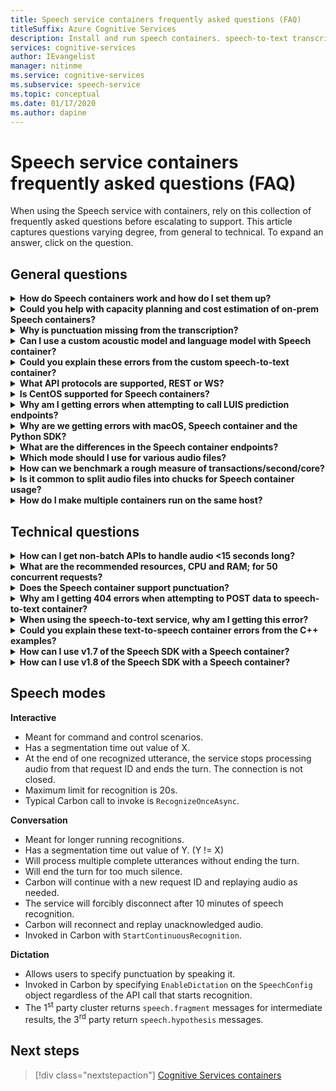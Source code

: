 ```yaml
---
title: Speech service containers frequently asked questions (FAQ)
titleSuffix: Azure Cognitive Services
description: Install and run speech containers. speech-to-text transcribes audio streams to text in real time that your applications, tools, or devices can consume or display. Text-to-speech converts input text into human-like synthesized speech.
services: cognitive-services
author: IEvangelist
manager: nitinme
ms.service: cognitive-services
ms.subservice: speech-service
ms.topic: conceptual
ms.date: 01/17/2020
ms.author: dapine
---
```


# Speech service containers frequently asked questions (FAQ)

When using the Speech service with containers, rely on this collection of frequently asked questions before escalating to support. This article captures questions varying degree, from general to technical. To expand an answer, click on the question.

## General questions

<details>
<summary>
<b>How do Speech containers work and how do I set them up?</b>
</summary>

**Answer:** When setting up the production cluster, there are several things to consider. First, setting up single language, multiple containers, on the same machine, should not be a large issue. If you are experiencing problems, it may be a hardware-related issue - so we would first look at resource, that is; CPU and memory specifications.

Consider for a moment, the `ja-JP` container and latest model. The acoustic model is the most demanding piece CPU-wise, while the language model demands the most memory. When we benchmarked the use, it takes about 0.6 CPU cores to process a single speech-to-text request when audio is flowing in at real-time (like from the microphone). If you are feeding audio faster than real-time (like from a file), that usage can double (1.2x cores). Meanwhile, the memory listed below is operating memory for decoding speech. It does *not* take into account the actual full size of the language model, which will reside in file cache. For `ja-JP` that's an additional 2 GB; for `en-US`, it may be more (6-7 GB).

If you have a machine where memory is scarce, and you are trying to deploy multiple languages on it, it is possible that file cache is full, and the OS is forced to page models in and out. For a running transcription, that could be disastrous, and may lead to slowdowns and other performance implications.

Furthermore, we pre-package executables for machines with the [advanced vector extension (AVX2)](speech-container-howto.md#advanced-vector-extension-support) instruction set. A machine with the AVX512 instruction set will require code generation for that target, and starting 10 containers for 10 languages may temporarily exhaust CPU. A message like this one will appear in the docker logs:

```console
2020-01-16 16:46:54.981118943 
[W:onnxruntime:Default, tvm_utils.cc:276 LoadTVMPackedFuncFromCache] 
Cannot find Scan4_llvm__mcpu_skylake_avx512 in cache, using JIT...
```

Finally, you can set the number of decoders you want inside a *single* container using `DECODER MAX_COUNT` variable. So, basically, we should start with your SKU (CPU/memory), and we can suggest how to get the best out of it. A great starting point is referring to the recommended host machine resource specifications.
</details>

<details>
<summary>
<b>Could you help with capacity planning and cost estimation of on-prem Speech containers?</b>
</summary>

**Answer:** For container capacity in batch processing mode, each decoder could handle 2-3x in real time, with two CPU cores, for a single recognition. We do not recommend keeping more than two concurrent recognitions per container instance, but recommend running more instances of containers for reliability/availability reasons, behind a load balancer.

Though we could have each container instance running with more decoders. For example, we may be able to set up 10 decoders per container instance on an eight core machine, to handle 20x. (there's a param `DECODER_MAX_COUNT`). For the extreme case, reliability and latency issues arise, with throughput increased significantly. For a microphone, it will be at 1x real time. The overall usage should be at about one core for a single recognition.

For scenario of processing 1 K hours/day in batch processing mode, in an extreme case, 3 VMs could handle it within 24 hours but not guaranteed. To handle spike days, failover, update, and to provide minimum backup/BCP, we recommend 4-5 machines instead of 3 per cluster, and with 2+ clusters.

For hardware, we use standard Azure VM `DS13_v2` as a reference (each core must be 2.6 GHz or better, with AVX2 instruction set enabled).

| Instance | vCPU(s) | RAM | Temp storage | Pay-as-you-go with AHB | 1-year reserve with AHB (% Savings) | 3-year reserved with AHB (% Savings) |
|----------|---------|-----|--------------|------------------------|---|---|
| `DS13 v2` | 8 | 56 GiB | 112 GiB | $0.598/hour | $0.3528/hour (~41%) | $0.2333/hour (~61%) |

Based on the design reference (two clusters of 5 VMs to handle 1 K hours/day audio batch processing), 1-year hardware cost will be:

> 2 (clusters) * 5 (VMs per cluster) * $0.3528/hour * 365 (days) * 24 (hours) = $31K / year

When mapping to physical machine, a general estimation is 1 vCPU = 1 Physical CPU Core. In reality, 1vCPU is more powerful than a single core.

For on-prem, all of these additional factors come into play:

- On what type the physical CPU is and how many cores on it
- How many CPUs running together on the same box/machine
- How VMs are set up
- How hyper-threading / multi-threading is used
- How memory is shared
- The OS, etc.

Normally it is not as well tuned as Azure the environment. Considering other overhead, I would say a safe estimation is 10 physical CPU cores = 8 Azure vCPU. Though popular CPUs only have eight cores. With on-prem deployment, the cost will be higher than using Azure VMs. Also, consider the depreciation rate.

Service cost is the same as the online service: $1/hour for speech-to-text. The Speech service cost is:

> $1 * 1000 * 365 = $365K

Maintenance cost paid to Microsoft depends on the service level and content of the service. It various from $29.99/month for basic level to hundreds of thousands if onsite service involved. A rough number is $300/hour for service/maintain. People cost is not included. Other infrastructure costs (such as storage, networks, and load balancers) are not included.
</details>

<details>
<summary>
<b>Why is punctuation missing from the transcription?</b>
</summary>

**Answer:** The `speech_recognition_language=<YOUR_LANGUAGE>` should be explicitly configured in the request if they are using Carbon client.

For example:

```python
if not recognize_once(
    speechsdk.SpeechRecognizer(
        speech_config=speechsdk.SpeechConfig(
            endpoint=template.format("interactive"),
            speech_recognition_language="ja-JP"),
            audio_config=audio_config)):

    print("Failed interactive endpoint")
    exit(1)
```
Here is the output:

```cmd
RECOGNIZED: SpeechRecognitionResult(
    result_id=2111117c8700404a84f521b7b805c4e7, 
    text="まだ早いまだ早いは猫である名前はまだないどこで生まれたかとんと見当を検討をなつかぬ。
    何でも薄暗いじめじめした所でながら泣いていた事だけは記憶している。
    まだは今ここで初めて人間と言うものを見た。
    しかも後で聞くと、それは書生という人間中で一番同額同額。",
    reason=ResultReason.RecognizedSpeech)
```
</details>

<details>
<summary>
<b>Can I use a custom acoustic model and language model with Speech container?</b>
</summary>

We are currently only able to pass one model ID, either custom language model or custom acoustic model.

**Answer:** The decision to *not* support both acoustic and language models concurrently was made. This will remain in effect, until a unified identifier is created to reduce API breaks. So, unfortunately this is not supported right now.
</details>

<details>
<summary>
<b>Could you explain these errors from the custom speech-to-text container?</b>
</summary>

**Error 1:**

```cmd
Failed to fetch manifest: Status: 400 Bad Request Body:
{
    "code": "InvalidModel",
    "message": "The specified model is not supported for endpoint manifests."
}
```

**Answer 1:** If you're training with the latest custom model, we currently don't support that. If you train with an older version, it should be possible to use. We are still working on supporting the latest versions.

Essentially, the custom containers do not support Halide or ONNX-based acoustic models (which is the default in the custom training portal). This is due to custom models not being encrypted and we don't want to expose ONNX models, however; language models are fine. The customer will need to explicitly select an older non-ONNX model for custom training. Accuracy will not be affected. The model size may be larger (by 100 MB).

> Support model > 20190220 (v4.5 Unified)

**Error 2:**

```cmd
HTTPAPI result code = HTTPAPI_OK.
HTTP status code = 400.
Reason:  Synthesis failed.
StatusCode: InvalidArgument,
Details: Voice does not match.
```

**Answer 2:** You need to provide the correct voice name in the request, which is case-sensitive. Refer to the full service name mapping. You have to use `en-US-JessaRUS`, as `en-US-JessaNeural` is not available right now in container version of text-to-speech.

**Error 3:**

```json
{
    "code": "InvalidProductId",
    "message": "The subscription SKU \"CognitiveServices.S0\" is not supported in this service instance."
}
```

**Answer 3:** You reed to create a Speech resource, not a Cognitive Services resource.

</details>

<details>
<summary>
<b>What API protocols are supported, REST or WS?</b>
</summary>

**Answer:** For speech-to-text and custom speech-to-text containers, we currently only support the websocket based protocol. The SDK only supports calling in WS but not REST. There's a plan to add REST support, but not ETA for the moment. Always refer to the official documentation, see [query prediction endpoints](speech-container-howto.md#query-the-containers-prediction-endpoint).
</details>

<details>
<summary>
<b>Is CentOS supported for Speech containers?</b>
</summary>

**Answer:** CentOS 7 is not supported by Python SDK yet, also Ubuntu 19.04 is not supported.

The Python Speech SDK package is available for these operating systems:
- **Windows** - x64 and x86
- **Mac** - macOS X version 10.12 or later
- **Linux** - Ubuntu 16.04, Ubuntu 18.04, Debian 9 on x64

For more information on environment setup, see [Python platform setup](quickstarts/setup-platform.md?pivots=programming-language-python). For now, Ubuntu 18.04 is the recommended version.
</details>

<details>
<summary>
<b>Why am I getting errors when attempting to call LUIS prediction endpoints?</b>
</summary>

I am using the LUIS container in an IoT Edge deployment and am attempting to call the LUIS prediction endpoint from another container. The LUIS container is listening on port 5001, and the URL I'm using is this:

```csharp
var luisEndpoint =
    $"ws://192.168.1.91:5001/luis/prediction/v3.0/apps/{luisAppId}/slots/production/predict";
var config = SpeechConfig.FromEndpoint(new Uri(luisEndpoint));
```

The error I'm getting is:

```cmd
WebSocket Upgrade failed with HTTP status code: 404 SessionId: 3cfe2509ef4e49919e594abf639ccfeb
```

I see the request in the LUIS container logs and the message says:

```cmd
The request path /luis//predict" does not match a supported file type.
```

What does this mean? What am I missing? I was following the example for the Speech SDK, from [here](https://github.com/Azure-Samples/cognitive-services-speech-sdk). The scenario is that we are detecting the audio directly from the PC microphone and trying to determine the intent, based on the LUIS app we trained. The example I linked to does exactly that. And it works well with the LUIS cloud-based service. Using the Speech SDK seemed to save us from having to make a separate explicit call to the speech-to-text API and then a second call to LUIS.

So, all I am attempting to do is switch from the scenario of using LUIS in the cloud to using the LUIS container. I can't imagine if the Speech SDK works for one, it won't work for the other.

**Answer:**
The Speech SDK should not be used against a LUIS container. For using the LUIS container, the LUIS SDK or LUIS REST API should be used. Speech SDK should be used against a speech container.

A cloud is different than a container. A cloud can be composed of multiple aggregated containers (sometimes called micro services). So there is a LUIS container and then there is a Speech container - Two separate containers. The Speech container only does speech. The LUIS container only does LUIS. In the cloud, because both containers are known to be deployed, and it is bad performance for a remote client to go to the cloud, do speech, come back, then go to the cloud again and do LUIS, we provide a feature that allows the client to go to Speech, stay in the cloud, go to LUIS then come back to the client. Thus even in this scenario the Speech SDK goes to Speech cloud container with audio, and then Speech cloud container talks to LUIS cloud container with text. The LUIS container has no concept of accepting audio (it would not make sense for LUIS container to accept streaming audio - LUIS is a text-based service). With on-prem, we have no certainty our customer has deployed both containers, we don't presume to orchestrate between containers in our customers' premises, and if both containers are deployed on-prem, given they are more local to the client, it is not a burden to go the SR first, back to client, and have the customer then take that text and go to LUIS.
</details>

<details>
<summary>
<b>Why are we getting errors with macOS, Speech container and the Python SDK?</b>
</summary>

When we send a *.wav* file to be transcribed, the result comes back with:

```cmd
recognition is running....
Speech Recognition canceled: CancellationReason.Error
Error details: Timeout: no recognition result received.
When creating a websocket connection from the browser a test, we get:
wb = new WebSocket("ws://localhost:5000/speech/recognition/dictation/cognitiveservices/v1")
WebSocket
{
    url: "ws://localhost:5000/speech/recognition/dictation/cognitiveservices/v1",
    readyState: 0,
    bufferedAmount: 0,
    onopen: null,
    onerror: null,
    ...
}
```

We know the websocket is set up correctly.

**Answer:**
If that is the case, then see [this GitHub issue](https://github.com/Azure-Samples/cognitive-services-speech-sdk/issues/310). We have a work-around, [proposed here](https://github.com/Azure-Samples/cognitive-services-speech-sdk/issues/310#issuecomment-527542722).

Carbon fixed this at version 1.8.

</details>

<details>
<summary>
<b>What are the differences in the Speech container endpoints?</b>
</summary>

Could you help fill the following test metrics, including what functions to test, and how to test the SDK and REST APIs? Especially, differences in "interactive" and "conversation", which I did not see from existing doc/sample.

| Endpoint | Functional test | SDK | REST API |
|----------|-----------------|-----|----------|
| `/speech/synthesize/cognitiveservices/v1` | Synthesize Text (text-to-speech) | | Yes |
| `/speech/recognition/dictation/cognitiveservices/v1` | Cognitive Services on-prem dictation v1 websocket endpoint | Yes | No |
| `/speech/recognition/interactive/cognitiveservices/v1` | The Cognitive Services on-prem interactive v1 websocket endpoint | | |
| `/speech/recognition/conversation/cognitiveservices/v1` | The cognitive services on-prem conversation v1 websocket endpoint | | |

**Answer:**
This is a fusion of:
- People trying the dictation endpoint for containers, (I'm not sure how they got that URL)
- The 1<sup>st</sup> party endpoint being the one in a container.
- The 1<sup>st</sup> party endpoint returning speech.fragment messages instead of the `speech.hypothesis` messages the 3<sup>rd</sup> part endpoints return for the dictation endpoint.
- The Carbon quickstarts all use `RecognizeOnce` (interactive mode)
- Carbon having an assert that for `speech.fragment` messages requiring they aren't returned in interactive mode.
- Carbon having the asserts fire in release builds (killing the process).

The workaround is either switch to using continuous recognition in your code, or (quicker) connect to either the interactive or continuous endpoints in the container.
For your code, set the endpoint to <host:port>/speech/recognition/interactive/cognitiveservices/v1

For the various modes, see [Speech modes](#speech-modes).

The proper fix is coming with SDK 1.8, which has on-prem support (will pick the right endpoint, so we will be no worse than online service). In the meantime, there is a sample for continuous recognition, why don't we point to it?

https://github.com/Azure-Samples/cognitive-services-speech-sdk/blob/6805d96bf69d9e95c9137fe129bc5d81e35f6309/samples/python/console/speech_sample.py#L196
</details>

<details>
<summary>
<b>Which mode should I use for various audio files?</b>
</summary>

**Answer:** Here's a [quickstart using Python](quickstarts/speech-to-text-from-microphone.md?pivots=programming-language-python). You can find the other languages linked on the docs site.

Just to clarify for the interactive, conversation, and dictation; this is an advanced way of specifying the particular way in which our service will handle the speech request. Unfortunately, for the on-prem containers we have to specify the full URI (since it includes local machine), so this information leaked from the abstraction. We are working with the SDK team to make this more usable in the future.
</details>

<details>
<summary>
<b>How can we benchmark a rough measure of transactions/second/core?</b>
</summary>

**Answer:** Here are some of the rough numbers to expect from existing model (will change for the better in the one we will ship in GA):

- For files, the throttling will be in the speech SDK, at 2x. First five seconds of audio are not throttled. Decoder is capable of doing about 3x real time. For this, the overall CPU usage will be close to 2 cores for a single recognition.
- For mic, it will be at 1x real time. The overall usage should be at about 1 core for a single recognition.

This can all be verified from the docker logs. We actually dump the line with session and phrase/utterance statistics, and that includes the RTF numbers.

</details>

<details>
<summary>
<b>Is it common to split audio files into chucks for Speech container usage?</b>
</summary>

My current plan is to take an existing audio file and split it up into 10 second chunks and send those through the container. Is that an acceptable scenario?  Is there a better way to process larger audio files with the container?

**Answer:** Just use the speech SDK and give it the file, it will do the right thing. Why do you need to chunk the file?

</details>

<details>
<summary>
<b>How do I make multiple containers run on the same host?</b>
</summary>

The doc says to expose a different port, which I do, but the LUIS container is still listening on port 5000?

**Answer:** Try `-p <outside_unique_port>:5000`. For example, `-p 5001:5000`.

</details>

## Technical questions

<details>
<summary>
<b>How can I get non-batch APIs to handle audio &lt;15 seconds long?</b>
</summary>

**Answer:** This is in interactive mode. If you use dictation or conversation that is not a problem.

</details>

<details>
<summary>
<b>What are the recommended resources, CPU and RAM; for 50 concurrent requests?</b>
</summary>

How many concurrent requests will a 4 core, 4 GB RAM handle? If we have to serve for example, 50 concurrent requests, how many Core and RAM is recommended?

**Answer:** 
At real time, 8 with our latest `en-US`, so we recommend using more docker containers beyond 6 concurrent requests. It gets crazier beyond 16 cores, and it becomes non-uniform memory access (NUMA) node sensitive. The following table describes the minimum and recommended allocation of resources for each Speech container.

# [Speech-to-text](#tab/stt)

| Container | Minimum | Recommended |
|-----------|---------|-------------|
| Speech-to-text | 2 core, 2-GB memory | 4 core, 4-GB memory |

# [Custom Speech-to-text](#tab/cstt)

| Container | Minimum | Recommended |
|-----------|---------|-------------|
| Custom Speech-to-text | 2 core, 2-GB memory | 4 core, 4-GB memory |

# [Text-to-speech](#tab/tts)

| Container | Minimum | Recommended |
|-----------|---------|-------------|
| Text-to-speech | 1 core, 2-GB memory | 2 core, 3-GB memory |

# [Custom Text-to-speech](#tab/ctts)

| Container | Minimum | Recommended |
|-----------|---------|-------------|
| Custom Text-to-speech | 1 core, 2-GB memory | 2 core, 3-GB memory |

***

- Each core must be at least 2.6 GHz or faster.
- For files, the throttling will be in the Speech SDK, at 2x (first 5 seconds of audio are not throttled).
- The decoder is capable of doing about 2-3x real time. For this, the overall CPU usage will be close to two cores for a single recognition. That's why we do not recommend keeping more than two active connections, per container instance. The extreme side would be to put about 10 decoders at 2x real time in an eight core machine like `DS13_V2`. For the container version 1.3 and later, there's a param you could try setting `DECODER_MAX_COUNT=20`.
- For microphone, it will be at 1x real time. The overall usage should be at about one core for a single recognition.

Consider the total number of hours of audio you have. If the number is large, to improve reliability/availability, we suggest running more instances of containers, either on a single box or on multiple boxes, behind a load balancer. Orchestration could be done using Kubernetes (K8S) and Helm, or with Docker compose.

As an example, to handle 1000 hours/24 hours, we have tried setting up 3-4 VMs, with 10 instances/decoders per VM.
</details>

<details>
<summary>
<b>Does the Speech container support punctuation?</b>
</summary>

**Answer:** We have capitalization (ITN) available in the on-prem container. Punctuation is language-dependent, and not supported for some languages, including Chinese and Japanese.

We *do* have implicit and basic punctuation support for the existing containers, but it is `off` by default. What that means is that you can get the `.` character in your example, but not the `。` character. To enable this implicit logic, here's an example of how to do so in Python using our Speech SDK (it would be similar in other languages):

```python
speech_config.set_service_property(
    name='punctuation',
    value='implicit',
    channel=speechsdk.ServicePropertyChannel.UriQueryParameter
)
```
</details>

<details>
<summary>
<b>Why am I getting 404 errors when attempting to POST data to speech-to-text container?</b>
</summary>

Here is an example HTTP POST:

```http
POST /speech/recognition/conversation/cognitiveservices/v1?language=en-US&format=detailed HTTP/1.1
Accept: application/json;text/xml
Content-Type: audio/wav; codecs=audio/pcm; samplerate=16000
Transfer-Encoding: chunked
User-Agent: PostmanRuntime/7.18.0
Cache-Control: no-cache
Postman-Token: xxxxxx-xxxx-xxxx-xxxx-xxxxxxxxxxxx
Host: 10.0.75.2:5000
Accept-Encoding: gzip, deflate
Content-Length: 360044
Connection: keep-alive
HTTP/1.1 404 Not Found
Date: Tue, 22 Oct 2019 15:42:56 GMT
Server: Kestrel
Content-Length: 0
```

**Answer:** We do not support REST API in either speech-to-text container, we only support WebSockets through the Speech SDK. Always refer to the official documentation, see [query prediction endpoints](speech-container-howto.md#query-the-containers-prediction-endpoint).
</details>

<details>
<summary>
<b>When using the speech-to-text service, why am I getting this error?</b>
</summary>

```
Error in STT call for file 9136835610040002161_413008000252496:
{
    "reason": "ResultReason.Canceled",
    "error_details": "Due to service inactivity the client buffer size exceeded. Resetting the buffer. SessionId: xxxxx..."
}
```

**Answer:** This typically happens when you feed the audio faster than the Speech recognition container can take it. Client buffers fill up, and the cancellation is triggered. You need to control the concurrency and the RTF at which you send the audio.
</details>

<details>
<summary>
<b>Could you explain these text-to-speech container errors from the C++ examples?</b>
</summary>

**Answer:** If the container version is older than 1.3, then this code should be used:

```cpp
const auto endpoint = "http://localhost:5000/speech/synthesize/cognitiveservices/v1";
auto config = SpeechConfig::FromEndpoint(endpoint);
auto synthesizer = SpeechSynthesizer::FromConfig(config);
auto result = synthesizer->SpeakTextAsync("{{{text1}}}").get();
```

Older containers don't have the required endpoint for Carbon to work with the `FromHost` API. If the containers used for version 1.3, then this code should be used:

```cpp
const auto host = "http://localhost:5000";
auto config = SpeechConfig::FromHost(host);
config->SetSpeechSynthesisVoiceName(
    "Microsoft Server Speech Text to Speech Voice (en-US, Jessa24kRUS)");
auto synthesizer = SpeechSynthesizer::FromConfig(config);
auto result = synthesizer->SpeakTextAsync("{{{text1}}}").get();
```

Below is an example of using the `FromEndpoint` API:

```cpp
const auto endpoint = "http://localhost:5000/cognitiveservices/v1";
auto config = SpeechConfig::FromEndpoint(endpoint);
config->SetSpeechSynthesisVoiceName(
    "Microsoft Server Speech Text to Speech Voice (en-US, Jessa24kRUS)");
auto synthesizer = SpeechSynthesizer::FromConfig(config);
auto result = synthesizer->SpeakTextAsync("{{{text2}}}").get();
```

 The `SetSpeechSynthesisVoiceName` function is called because the containers with an updated text-to-speech engine require the voice name.
</details>

<details>
<summary>
<b>How can I use v1.7 of the Speech SDK with a Speech container?</b>
</summary>

**Answer:** There are three endpoints on the Speech container for different usages, they're defined as [Speech modes](#speech-modes). They are for different purposes and are used differently.

Python [samples](https://github.com/Azure-Samples/cognitive-services-speech-sdk/blob/master/samples/python/console/speech_sample.py):
- For single recognition (interactive mode) with a custom endpoint (that is; `SpeechConfig` with an endpoint parameter), see `speech_recognize_once_from_file_with_custom_endpoint_parameters()`.
- For continuous recognition (conversation mode), and just modify to use a custom endpoint as above, see `speech_recognize_continuous_from_file()`.
- To enable dictation in samples like above (only if you really need it), right after you create `speech_config`, add code `speech_config.enable_dictation()`.

In C# to enable dictation, invoke the `SpeechConfig.EnableDictation()` function.

### `FromEndpoint` APIs
| Language | API details |
|----------|:------------|
| C++ | <a href="https://docs.microsoft.com/en-us/cpp/cognitive-services/speech/speechconfig#fromendpoint" target="_blank">`SpeechConfig::FromEndpoint` <span class="docon docon-navigate-external x-hidden-focus"></span></a> |
| C# | <a href="https://docs.microsoft.com/dotnet/api/microsoft.cognitiveservices.speech.speechconfig.fromendpoint?view=azure-dotnet" target="_blank">`SpeechConfig.FromEndpoint` <span class="docon docon-navigate-external x-hidden-focus"></span></a> |
| Java | <a href="https://docs.microsoft.com/java/api/com.microsoft.cognitiveservices.speech.speechconfig.fromendpoint?view=azure-java-stable" target="_blank">`SpeechConfig.fromendpoint` <span class="docon docon-navigate-external x-hidden-focus"></span></a> |
| Objective-C | <a href="https://docs.microsoft.com/en-us/objectivec/cognitive-services/speech/spxspeechconfiguration#initWithEndpoint" target="_blank">`SPXSpeechConfiguration:initWithEndpoint;` <span class="docon docon-navigate-external x-hidden-focus"></span></a> |
| Python | <a href="https://docs.microsoft.com/python/api/azure-cognitiveservices-speech/azure.cognitiveservices.speech.speechconfig?view=azure-python" target="_blank">`SpeechConfig;` <span class="docon docon-navigate-external x-hidden-focus"></span></a> |
| JavaScript | Not currently supported, nor is it planned. |
</details>

<details>
<summary>
<b>How can I use v1.8 of the Speech SDK with a Speech container?</b>
</summary>

**Answer:** There's a new `FromHost` API. This does not replace or modify any existing APIs. It just adds an alternative way to create a speech config using a custom host.

### `FromHost` APIs

| Language | API details |
|----------|:------------|
| C++ | <a href="https://docs.microsoft.com/en-us/cpp/cognitive-services/speech/speechconfig#fromhost" target="_blank">`SpeechConfig::FromHost` <span class="docon docon-navigate-external x-hidden-focus"></span></a> |
| C# | <a href="https://docs.microsoft.com/dotnet/api/microsoft.cognitiveservices.speech.speechconfig.fromhost?view=azure-dotnet" target="_blank">`SpeechConfig.FromHost` <span class="docon docon-navigate-external x-hidden-focus"></span></a> |
| Java | <a href="https://docs.microsoft.com/java/api/com.microsoft.cognitiveservices.speech.speechconfig.fromhost?view=azure-java-stable" target="_blank">`SpeechConfig.fromHost` <span class="docon docon-navigate-external x-hidden-focus"></span></a> |
| Objective-C | <a href="https://docs.microsoft.com/en-us/objectivec/cognitive-services/speech/spxspeechconfiguration#initwithhost" target="_blank">`SPXSpeechConfiguration:initWithHost;` <span class="docon docon-navigate-external x-hidden-focus"></span></a> |
| Python | <a href="https://docs.microsoft.com/python/api/azure-cognitiveservices-speech/azure.cognitiveservices.speech.speechconfig?view=azure-python" target="_blank">`SpeechConfig;` <span class="docon docon-navigate-external x-hidden-focus"></span></a> |
| JavaScript | Not currently supported, nor is it planned. |

> Parameters: host (mandatory), subscription key (optional, if you can use the service without it).

Format for host is `protocol://hostname:port` where `:port` is optional (see below):
- If the container is running locally, the hostname is `localhost`.
- If the container is running on a remote server, use the hostname or IPv4 address of that server.

Host parameter examples for speech-to-text:
- `ws://localhost:5000` - non-secure connection to a local container using port 5000
- `ws://some.host.com:5000` - non-secure connection to a container running on a remote server

Python samples from above, but use `host` parameter instead of `endpoint`:

```python
speech_config = speechsdk.SpeechConfig(host="ws://localhost:5000")
```
</details>

## Speech modes

**Interactive**
- Meant for command and control scenarios.
- Has a segmentation time out value of X.
- At the end of one recognized utterance, the service stops processing audio from that request ID and ends the turn. The connection is not closed.
- Maximum limit for recognition is 20s.
- Typical Carbon call to invoke is `RecognizeOnceAsync`.

**Conversation**
- Meant for longer running recognitions.
- Has a segmentation time out value of Y. (Y != X)
- Will process multiple complete utterances without ending the turn.
- Will end the turn for too much silence.
- Carbon will continue with a new request ID and replaying audio as needed.
- The service will forcibly disconnect after 10 minutes of speech recognition.
- Carbon will reconnect and replay unacknowledged audio.
- Invoked in Carbon with `StartContinuousRecognition`.

**Dictation**
- Allows users to specify punctuation by speaking it.
- Invoked in Carbon by specifying `EnableDictation` on the `SpeechConfig` object regardless of the API call that starts recognition.
- The 1<sup>st</sup> party cluster returns `speech.fragment` messages for intermediate results, the 3<sup>rd</sup> party return `speech.hypothesis` messages.

## Next steps

> [!div class="nextstepaction"]
> [Cognitive Services containers](speech-container-howto.md)
